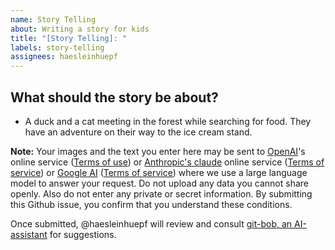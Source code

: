 ```yaml
---
name: Story Telling
about: Writing a story for kids
title: "[Story Telling]: "
labels: story-telling
assignees: haesleinhuepf
---
```


## What should the story be about?

- A duck and a cat meeting in the forest while searching for food. They have an adventure on their way to the ice cream stand.

**Note:** Your images and the text you enter here may be sent to [OpenAI](https://openai.com/)'s online service ([Terms of use](https://openai.com/policies/row-terms-of-use/)) or [Anthropic's claude](https://www.anthropic.com/api) online service ([Terms of service](https://www.anthropic.com/legal/consumer-terms)) or [Google AI](https://ai.google.dev/) ([Terms of service](https://ai.google.dev/gemini-api/terms)) where we use a large language model to answer your request. 
Do not upload any data you cannot share openly. Also do not enter any private or secret information. By submitting this Github issue, you confirm that you understand these conditions.

Once submitted, @haesleinhuepf will review and consult [git-bob, an AI-assistant](https://github.com/haesleinhuepf/git-bob) for suggestions.
